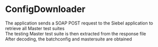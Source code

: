# ConfigDownloader
The application sends a SOAP POST request to the Siebel application to retrieve all Master test suites  
The testing Master test suite is then extracted from the response file  
After decoding, the batchconfig and mastersuite are obtained  
